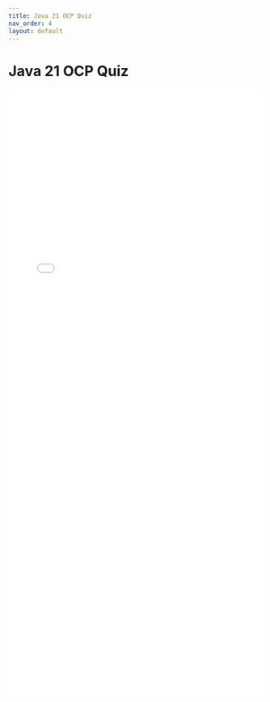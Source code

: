 ```yaml
---
title: Java 21 OCP Quiz
nav_order: 4
layout: default
---
```


# Java 21 OCP Quiz

<iframe 
  src="assets/quizzes/java21-quiz.html" 
  width="100%" 
  height="1200px" 
  style="border:none; overflow:hidden;">
</iframe>